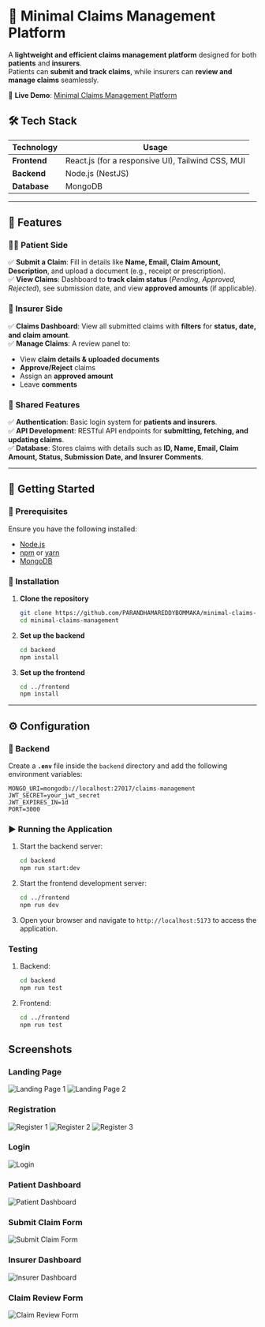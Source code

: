 # 🚀 Minimal Claims Management Platform  

A **lightweight and efficient claims management platform** designed for both **patients** and **insurers**.  
Patients can **submit and track claims**, while insurers can **review and manage claims** seamlessly.  

🔗 **Live Demo**: [Minimal Claims Management Platform](https://minimal-claims.vercel.app/)  

## 🛠 Tech Stack  

| Technology | Usage |
|------------|-------|
| **Frontend** | React.js (for a responsive UI), Tailwind CSS, MUI |
| **Backend** | Node.js (NestJS) |
| **Database** | MongoDB |

---

## 📌 Features  

### 👩‍⚕️ Patient Side  
✅ **Submit a Claim**: Fill in details like **Name, Email, Claim Amount, Description**, and upload a document (e.g., receipt or prescription).  
✅ **View Claims**: Dashboard to **track claim status** (*Pending, Approved, Rejected*), see submission date, and view **approved amounts** (if applicable).  

### 🏦 Insurer Side  
✅ **Claims Dashboard**: View all submitted claims with **filters** for **status, date, and claim amount**.  
✅ **Manage Claims**: A review panel to:  
   - View **claim details & uploaded documents**  
   - **Approve/Reject** claims  
   - Assign an **approved amount**  
   - Leave **comments**  

### 🔄 Shared Features  
✅ **Authentication**: Basic login system for **patients and insurers**.  
✅ **API Development**: RESTful API endpoints for **submitting, fetching, and updating claims**.  
✅ **Database**: Stores claims with details such as **ID, Name, Email, Claim Amount, Status, Submission Date, and Insurer Comments**.  

---

## 🚀 Getting Started  

### 🔹 Prerequisites  
Ensure you have the following installed:  
- [Node.js](https://nodejs.org/)  
- [npm](https://www.npmjs.com/) or [yarn](https://yarnpkg.com/)  
- [MongoDB](https://www.mongodb.com/)  

### 🔹 Installation  

1. **Clone the repository**  
    ```sh
    git clone https://github.com/PARANDHAMAREDDYBOMMAKA/minimal-claims-management.git
    cd minimal-claims-management
    ```

2. **Set up the backend**  
    ```sh
    cd backend
    npm install
    ```

3. **Set up the frontend**  
    ```sh
    cd ../frontend
    npm install
    ```

---

## ⚙️ Configuration  

### 🔹 Backend  
Create a **`.env`** file inside the `backend` directory and add the following environment variables:  

```env
MONGO_URI=mongodb://localhost:27017/claims-management
JWT_SECRET=your_jwt_secret
JWT_EXPIRES_IN=1d
PORT=3000
```

### ▶️ Running the Application

1. Start the backend server:
    ```sh
    cd backend
    npm run start:dev
    ```

2. Start the frontend development server:
    ```sh
    cd ../frontend
    npm run dev
    ```

3. Open your browser and navigate to `http://localhost:5173` to access the application.

### Testing

1. Backend:
    ```sh
    cd backend
    npm run test
    ```

2. Frontend:
    ```sh
    cd ../frontend
    npm run test
    ```

## Screenshots

### Landing Page
![Landing Page 1](screenshots/landingpage1.png)
![Landing Page 2](screenshots/landingpage2.png)

### Registration
![Register 1](screenshots/register1.png)
![Register 2](screenshots/register2.png)
![Register 3](screenshots/register3.png)

### Login
![Login](screenshots/login.png)

### Patient Dashboard
![Patient Dashboard](screenshots/patientdashboard.png)

### Submit Claim Form
![Submit Claim Form](screenshots/submitclaimform.png)

### Insurer Dashboard
![Insurer Dashboard](screenshots/insurerdashboard.png)

### Claim Review Form
![Claim Review Form](screenshots/claimreviewform.png)
